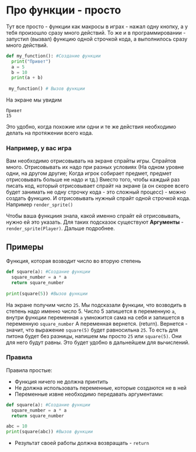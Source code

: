 # Про функции - просто

Тут все просто - функции как макросы в играх - нажал одну кнопку, а у тебя произошло сразу много действий. 
То же и в программировании - запустил (вызвал) функцию одной строчкой кода, а выполнилось сразу много действий.

```Python
def my_function(): #Создание функции
  print("Привет")
  a = 5
  b = 10
  print(a + b)
  
 my_function() # Вызов функции
```

На экране мы увидим
```
Привет
15
```

Это удобно, когда похожие или одни и те же действия необходимо делать на протяжении всего кода. 

### Например, у вас игра
Вам необходимо отрисовывать на экране спрайты игры. Спрайтов много. 
Отрисовывать их надо при разных условиях (На одном уровне одни, на другом другие; Когда игрок собирает предмет, предмет отрисовывать больше не надо и тд.)
Вместо того, чтобы каждый раз писать код, который отрисовывает спрайт на экране (а он скорее всего будет занимать не одну строчку кода - это сложный процесс) - можно создать функцию.
И отрисовывать нужный спрайт одной строчкой кода. Например `render_sprite()`

Чтобы ваша функциия знала, какой именно спрайт ей отрисовывать, нужно ей это указать. Для таких подсказок существуют **Аргументы** - `render_sprite(Player)`. Дальше подробнее.

## Примеры
Функция, которая возводит число во вторую степень
```Python
def square(a): #Создание функции
  square_number = a * a
  return square_number
  
print(square(5)) #Вызов функции
```

На экране получим число `25`.
Мы подсказали функции, что возводить в степень надо именно число 5. Число 5 запишется в переменную `a`, внутри функции переменная `a` умножится сама на себя и запишется в переменную `square_number`
А переменная вернется. (return). Вернется - значит, что выражение `square(5)` будет равносильна `25`. То есть для питона будет без разницы, напишем мы просто `25` или `square(5)`. Они для него будут равны.
Это будет удобно в дальнейшем для вычислений.


### Правила
Правила простые:
- Функция ничего не должна принтить
- Не должна использовать переменные, которые создаются не в ней
- Переменные извне необходимо передавать аргументами:
```Python
def square(a): #Создание функции
  square_number = a * a
  return square_number

abc = 10
print(square(abc)) #Вызов функции
```
- Результат своей работы должна возвращать - `return`
